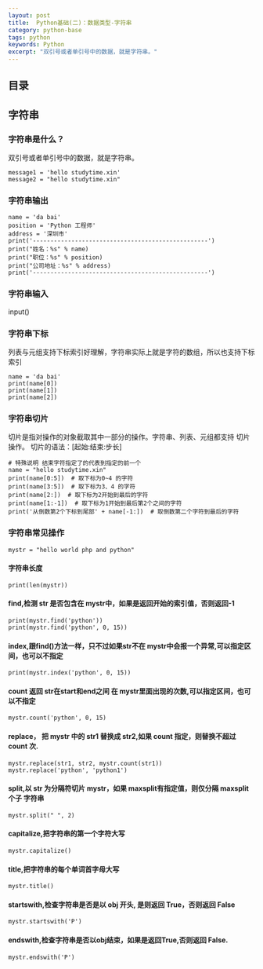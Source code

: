 ```yaml
---
layout: post
title:  Python基础(二)：数据类型-字符串
category: python-base
tags: python 
keywords: Python 
excerpt: "双引号或者单引号中的数据，就是字符串。"
---
```


## 目录
## 字符串

### 字符串是什么？
双引号或者单引号中的数据，就是字符串。
```
message1 = 'hello studytime.xin'
message2 = "hello studytime.xin"
```

### 字符串输出
```
name = 'da bai'
position = 'Python 工程师'
address = '深圳市'
print('--------------------------------------------------')
print("姓名：%s" % name)
print("职位：%s" % position)
print("公司地址：%s" % address)
print('--------------------------------------------------')
```

### 字符串输入
input()

### 字符串下标
列表与元组⽀持下标索引好理解，字符串实际上就是字符的数组，所以也⽀持下标索引

```
name = 'da bai'
print(name[0])
print(name[1])
print(name[2])
```


### 字符串切片
切⽚是指对操作的对象截取其中⼀部分的操作。字符串、列表、元组都⽀持 切⽚操作。
切⽚的语法：[起始:结束:步⻓]

```
# 特殊说明 结束字符指定了的代表到指定的前一个
name = "hello studytime.xin"
print(name[0:5])  # 取下标为0~4 的字符
print(name[3:5])  # 取下标为3、4 的字符
print(name[2:])  # 取下标为2开始到最后的字符
print(name[1:-1])  # 取下标为1开始到最后第2个之间的字符
print('从倒数第2个下标到尾部' + name[-1:])  # 取倒数第二个字符到最后的字符
```

### 字符串常见操作
```
mystr = "hello world php and python"
```

#### 字符串长度
```
print(len(mystr))
```

#### find,检测 str 是否包含在 mystr中，如果是返回开始的索引值，否则返回-1
```
print(mystr.find('python'))
print(mystr.find('python', 0, 15))
```

#### index,跟find()⽅法⼀样，只不过如果str不在 mystr中会报⼀个异常,可以指定区间，也可以不指定
```
print(mystr.index('python', 0, 15))
```

#### count 返回 str在start和end之间 在 mystr⾥⾯出现的次数,可以指定区间，也可以不指定
```
mystr.count('python', 0, 15)
```

#### replace， 把 mystr 中的 str1 替换成 str2,如果 count 指定，则替换不超过 count 次.
```
mystr.replace(str1, str2, mystr.count(str1))
mystr.replace('python', 'python1')
```

#### split,以 str 为分隔符切⽚ mystr，如果 maxsplit有指定值，则仅分隔 maxsplit 个⼦ 字符串
`mystr.split(" ", 2)`

#### capitalize,把字符串的第⼀个字符⼤写
`mystr.capitalize()`

#### title,把字符串的每个单词⾸字⺟⼤写
`mystr.title()`

#### startswith,检查字符串是否是以 obj 开头, 是则返回 True，否则返回 False
`mystr.startswith('P')`

#### endswith,检查字符串是否以obj结束，如果是返回True,否则返回 False.
`mystr.endswith('P')`